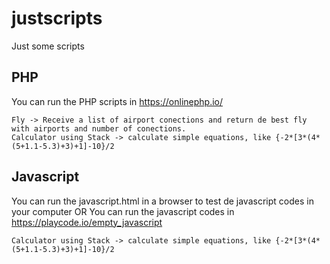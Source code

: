 # justscripts
Just some scripts 

## PHP
You can run the PHP scripts in https://onlinephp.io/

```
Fly -> Receive a list of airport conections and return de best fly with airports and number of conections.
Calculator using Stack -> calculate simple equations, like {-2*[3*(4*(5+1.1-5.3)+3)+1]-10}/2
```

## Javascript
You can run the javascript.html in a browser to test de javascript codes in your computer
OR
You can run the javascript codes in https://playcode.io/empty_javascript

```
Calculator using Stack -> calculate simple equations, like {-2*[3*(4*(5+1.1-5.3)+3)+1]-10}/2
```